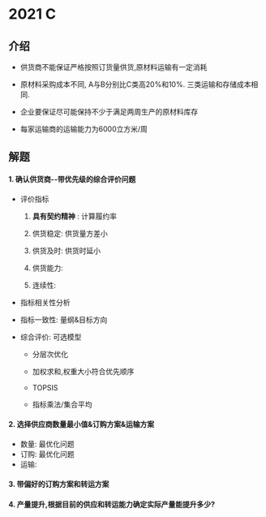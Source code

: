 # 2021 C

## 介绍

- 供货商不能保证严格按照订货量供货,原材料运输有一定消耗

- 原材料采购成本不同, A与B分别比C类高20%和10%. 三类运输和存储成本相同.

- 企业要保证尽可能保持不少于满足两周生产的原材料库存

- 每家运输商的运输能力为6000立方米/周
  
  

## 解题

#### 1. 确认供货商--带优先级的综合评价问题

- 评价指标
  
  1. **具有契约精神** : 计算履约率
  
  2. 供货稳定: 供货量方差小 
  
  3. 供货及时: 供货时延小
  
  4. 供货能力: 
  
  5. 连续性: 

- 指标相关性分析

- 指标一致性: 量纲&目标方向

- 综合评价: 可选模型
  
  - 分层次优化
  
  - 加权求和,权重大小符合优先顺序
  
  - TOPSIS
  
  - 指标乘法/集合平均
    
    
    
    

#### 2. 选择供应商数量最小值&订购方案&运输方案

- 数量: 最优化问题
- 订购: 最优化问题
- 运输: 

#### 3. 带偏好的订购方案和转运方案







#### 4. 产量提升,根据目前的供应和转运能力确定实际产量能提升多少?




